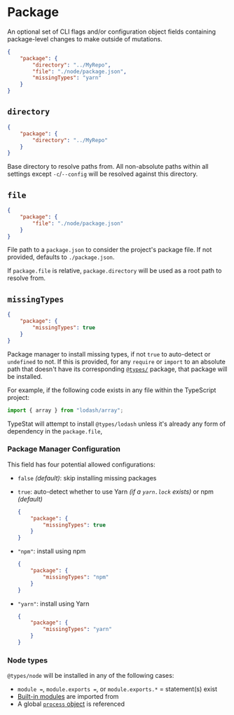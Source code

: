 # Package

An optional set of CLI flags and/or configuration object fields containing package-level changes to make outside of mutations.

```json
{
    "package": {
        "directory": "../MyRepo",
        "file": "./node/package.json",
        "missingTypes": "yarn"
    }
}
```

## `directory`

```json
{
    "package": {
        "directory": "../MyRepo"
    }
}
```

Base directory to resolve paths from.
All non-absolute paths within all settings except `-c`/`--config` will be resolved against this directory.

## `file`

```json
{
    "package": {
        "file": "./node/package.json"
    }
}
```

File path to a `package.json` to consider the project's package file.
If not provided, defaults to `./package.json`.

If `package.file` is relative, `package.directory` will be used as a root path to resolve from.

## `missingTypes`

```json
{
    "package": {
        "missingTypes": true
    }
}
```

Package manager to install missing types, if not `true` to auto-detect or `undefined` to not.
If this is provided, for any `require` or `import` to an absolute path that doesn't have its corresponding [`@types/`](https://github.com/DefinitelyTyped/DefinitelyTyped) package,
that package will be installed.

For example, if the following code exists in any file within the TypeScript project:

```javascript
import { array } from "lodash/array";
```

TypeStat will attempt to install `@types/lodash` unless it's already any form of dependency in the `package.file`,

### Package Manager Configuration

This field has four potential allowed configurations:

* `false` _(default)_: skip installing missing packages
* `true`: auto-detect whether to use Yarn _(if a `yarn.lock` exists)_ or npm _(default)_

    ```json
    {
        "package": {
            "missingTypes": true
        }
    }
    ```

* `"npm"`: install using npm

    ```json
    {
        "package": {
            "missingTypes": "npm"
        }
    }
    ```

* `"yarn"`: install using Yarn

    ```json
    {
        "package": {
            "missingTypes": "yarn"
        }
    }
    ```

### Node types

`@types/node` will be installed in any of the following cases:

* `module =`, `module.exports =`, or `module.exports.*` = statement(s) exist
* [Built-in modules](https://www.npmjs.com/package/builtin-modules) are imported from
* A global [`process` object](https://nodejs.org/api/process.html#process_process) is referenced
